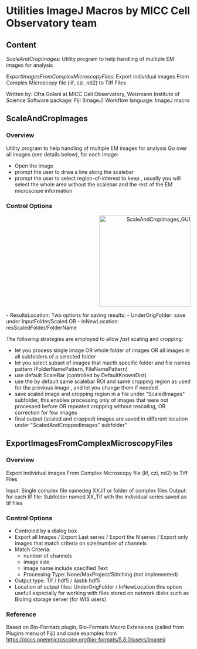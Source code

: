 # Utilities ImageJ Macros by MICC Cell Observatory team

## Content

*ScaleAndCropImages*: Utility program to help handling of multiple EM images for analysis

*ExportImagesFromComplexMicroscopyFiles*: Export individual images From Complex Microscopy file (lif, czi, nd2) to Tiff Files



Written by: Ofra Golani at MICC Cell Observatory, Weizmann Institute of Science
Software package: Fiji (ImageJ)
Workflow language: ImageJ macro


## ScaleAndCropImages
  
### Overview
  
Utility program to help handling of multiple EM images for analysis
Go over all images (see details below), for each image:
- Open the image
- prompt the user to drwa a line along the scalebar
- prompt the user to select region-of-interest to keep , usually you will select the whole area without the scalebar and the rest of the EM microscope information 
  
### Control Options
<p align="right">
<img src="https://github.com/WIS-MICC-CellObservatory/Utils/ScaleAndCropImages_GUI.png" width="250" title="ScaleAndCropImages_GUI">
	</p>
- ResultsLocation:  Two options for saving results: 
- UnderOrigFolder: save under InputFolder/Scaled  OR
- InNewLocation:   resScaledFolder/FolderName 
 
The following strategies are employed to allow *fast* scaling and cropping: 
- let you process single image OR whole folder of images OR all images in all subfolders of a selected folder
- let you select subset of images that macth specific folder and file names pattern (FolderNamePattern, FileNamePattern)
- use default ScaleBar (controlled by DefaultKnownDist)
- use the by default same scalebar ROI and same cropping region as used for the previous image , and let you change them if needed
- save scaled image and cropping region in a file under "ScaledImages" subfolder, 
  this enables processing only of images that were not processed before OR repeated cropping without rescaling,  OR   correction for few images
- final output (scaled and cropped) images are saved in different location under "ScaledAndCroppedImages" subfolder"


## ExportImagesFromComplexMicroscopyFiles

### Overview

Export individual images From Complex Microscopy file (lif, czi, nd2) to Tiff Files
 
Input:  Single complex file namedeg XX.lif  or folder of complex files 
Output: for each lif file: Subfolder named XX_Tif with the individual series saved as tif files
 
### Control Options

- Controled by a dialog box
- Export all Images / Export Last series / Export the N series / Export only images that match criteria on size/number of channels
- Match Criteria: 
	* number of channels 
 	* image size
	* image name include specified Text 
    * Processing Type: None/MaxProject/Stitching (not implemented)
- Output type: Tif / hdf5 / ilastik hdf5 
- Location of output files: UnderOrigFolder / InNewLocation 
  this option usefull especially for working with files stored on network disks such as BioImg storage server (for WIS users)
 
### Reference

Based on Bio-Formats plugin, Bio-Formats Macro Extensions (called from Plugins menu of Fiji) and 
code examples from https://docs.openmicroscopy.org/bio-formats/5.8.0/users/imagej/  
